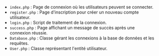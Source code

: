 - `index.php` : Page de connexion où les utilisateurs peuvent se connecter.
- `register.php` : Page d'inscription pour créer un nouveau compte utilisateur.
- `login.php` : Script de traitement de la connexion.
- `success.php` : Page affichant un message de succès après une connexion réussie.
- `Database.php` : Classe gérant les connexions à la base de données et les requêtes.
- `User.php` : Classe représentant l'entité utilisateur.
